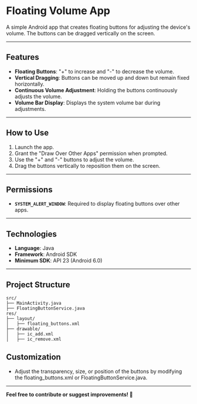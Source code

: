 # Floating Volume App

A simple Android app that creates floating buttons for adjusting the device's volume. The buttons can be dragged vertically on the screen.

---

## Features
- **Floating Buttons**: "+" to increase and "-" to decrease the volume.
- **Vertical Dragging**: Buttons can be moved up and down but remain fixed horizontally.
- **Continuous Volume Adjustment**: Holding the buttons continuously adjusts the volume.
- **Volume Bar Display**: Displays the system volume bar during adjustments.

---

## How to Use
1. Launch the app.
2. Grant the "Draw Over Other Apps" permission when prompted.
3. Use the "+" and "-" buttons to adjust the volume.
4. Drag the buttons vertically to reposition them on the screen.

---

## Permissions
- **`SYSTEM_ALERT_WINDOW`**: Required to display floating buttons over other apps.

---

## Technologies
- **Language**: Java
- **Framework**: Android SDK
- **Minimum SDK**: API 23 (Android 6.0)

---

## Project Structure
```plaintext
src/
├── MainActivity.java
├── FloatingButtonService.java
res/
├── layout/
│   ├── floating_buttons.xml
├── drawable/
│   ├── ic_add.xml
│   ├── ic_remove.xml
```

## Customization
- Adjust the transparency, size, or position of the buttons by modifying the floating_buttons.xml or FloatingButtonService.java.

---

**Feel free to contribute or suggest improvements! 🚀**


